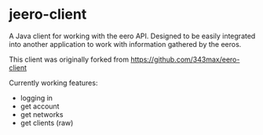 # jeero-client

A Java client for working with the eero API.  Designed to be easily integrated into another application to work with information gathered by the eeros.

This client was originally forked from https://github.com/343max/eero-client

Currently working features:
- logging in
- get account
- get networks
- get clients (raw)
